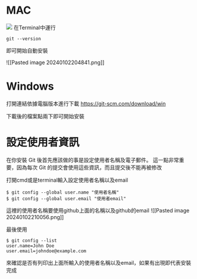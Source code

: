 # MAC 

![](picture/Pasted%image%20240102204633.png)
在Terminal中運行
```
git --version
```
即可開始自動安裝
 
 ![[Pasted image 20240102204841.png]]


# Windows
打開連結依據電腦版本進行下載
https://git-scm.com/download/win

下載後的檔案點兩下即可開始安裝


# 設定使用者資訊
在你安裝 Git 後首先應該做的事是設定使用者名稱及電子郵件。 這一點非常重要，因為每次 Git 的提交會使用這些資訊，而且提交後不能再被修改

打開cmd或是terminal輸入設定使用者名稱以及email
```
$ git config --global user.name "使用者名稱"
$ git config --global user.email "使用者email"
```

這裡的使用者名稱要使用github上面的名稱以及github的email
![[Pasted image 20240102210056.png]]

最後使用
```
$ git config --list
user.name=John Doe
user.email=johndoe@example.com
```
來確認是否有列印出上面所輸入的使用者名稱以及email，如果有出現即代表安裝完成
